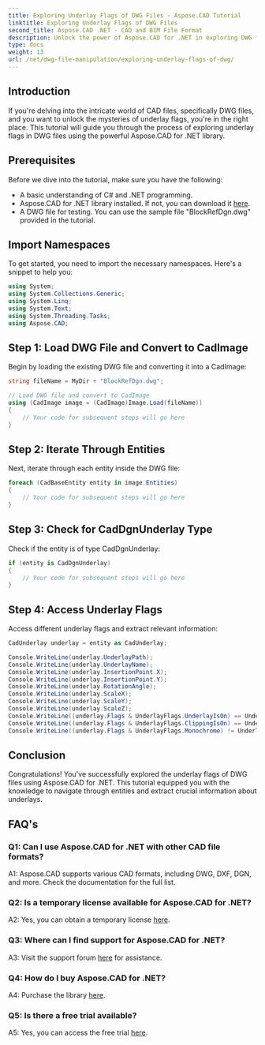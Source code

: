 ```yaml
---
title: Exploring Underlay Flags of DWG Files - Aspose.CAD Tutorial
linktitle: Exploring Underlay Flags of DWG Files
second_title: Aspose.CAD .NET - CAD and BIM File Format
description: Unlock the power of Aspose.CAD for .NET in exploring DWG file underlay flags. Follow our step-by-step guide.
type: docs
weight: 13
url: /net/dwg-file-manipulation/exploring-underlay-flags-of-dwg/
---
```

## Introduction

If you're delving into the intricate world of CAD files, specifically DWG files, and you want to unlock the mysteries of underlay flags, you're in the right place. This tutorial will guide you through the process of exploring underlay flags in DWG files using the powerful Aspose.CAD for .NET library.

## Prerequisites

Before we dive into the tutorial, make sure you have the following:

- A basic understanding of C# and .NET programming.
- Aspose.CAD for .NET library installed. If not, you can download it [here](https://releases.aspose.com/cad/net/).
- A DWG file for testing. You can use the sample file "BlockRefDgn.dwg" provided in the tutorial.

## Import Namespaces

To get started, you need to import the necessary namespaces. Here's a snippet to help you:

```csharp
using System;
using System.Collections.Generic;
using System.Linq;
using System.Text;
using System.Threading.Tasks;
using Aspose.CAD;

```

## Step 1: Load DWG File and Convert to CadImage

Begin by loading the existing DWG file and converting it into a CadImage:

```csharp
string fileName = MyDir + "BlockRefDgn.dwg";

// Load DWG file and convert to CadImage
using (CadImage image = (CadImage)Image.Load(fileName))
{
    // Your code for subsequent steps will go here
}
```

## Step 2: Iterate Through Entities

Next, iterate through each entity inside the DWG file:

```csharp
foreach (CadBaseEntity entity in image.Entities)
{
    // Your code for subsequent steps will go here
}
```

## Step 3: Check for CadDgnUnderlay Type

Check if the entity is of type CadDgnUnderlay:

```csharp
if (entity is CadDgnUnderlay)
{
    // Your code for subsequent steps will go here
}
```

## Step 4: Access Underlay Flags

Access different underlay flags and extract relevant information:

```csharp
CadUnderlay underlay = entity as CadUnderlay;

Console.WriteLine(underlay.UnderlayPath);
Console.WriteLine(underlay.UnderlayName);
Console.WriteLine(underlay.InsertionPoint.X);
Console.WriteLine(underlay.InsertionPoint.Y);
Console.WriteLine(underlay.RotationAngle);
Console.WriteLine(underlay.ScaleX);
Console.WriteLine(underlay.ScaleY);
Console.WriteLine(underlay.ScaleZ);
Console.WriteLine((underlay.Flags & UnderlayFlags.UnderlayIsOn) == UnderlayFlags.UnderlayIsOn);
Console.WriteLine((underlay.Flags & UnderlayFlags.ClippingIsOn) == UnderlayFlags.ClippingIsOn);
Console.WriteLine((underlay.Flags & UnderlayFlags.Monochrome) != UnderlayFlags.Monochrome);
```

## Conclusion

Congratulations! You've successfully explored the underlay flags of DWG files using Aspose.CAD for .NET. This tutorial equipped you with the knowledge to navigate through entities and extract crucial information about underlays.

## FAQ's

### Q1: Can I use Aspose.CAD for .NET with other CAD file formats?

A1: Aspose.CAD supports various CAD formats, including DWG, DXF, DGN, and more. Check the documentation for the full list.

### Q2: Is a temporary license available for Aspose.CAD for .NET?

A2: Yes, you can obtain a temporary license [here](https://purchase.aspose.com/temporary-license/).

### Q3: Where can I find support for Aspose.CAD for .NET?

A3: Visit the support forum [here](https://forum.aspose.com/c/cad/19) for assistance.

### Q4: How do I buy Aspose.CAD for .NET?

A4: Purchase the library [here](https://purchase.aspose.com/buy).

### Q5: Is there a free trial available?

A5: Yes, you can access the free trial [here](https://releases.aspose.com/).

